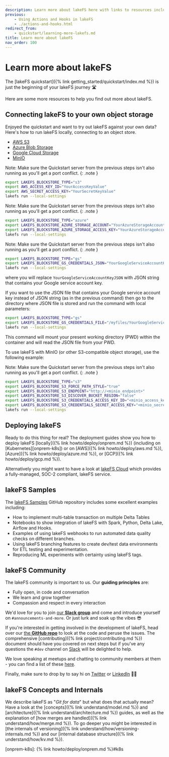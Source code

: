 ```yaml
---
description: Learn more about lakeFS here with links to resources including quickstart, samples, installation guides, and more.
previous:
    - Using Actions and Hooks in lakeFS
    - ./actions-and-hooks.html
redirect_from:
    - quickstart/learning-more-lakefs.md
title: Learn more about lakeFS
nav_order: 100
---
```



# Learn more about lakeFS

The [lakeFS quickstart]({% link getting_started/quickstart/index.md %}) is just the beginning of your lakeFS journey 🛣️

Here are some more resources to help you find out more about lakeFS. 

## Connecting lakeFS to your own object storage

Enjoyed the quickstart and want to try out lakeFS against your own data? Here's how to run lakeFS locally, connecting to an object store. 

<div class="tabs">
  <ul>
    <li><a href="#on-aws-s3">AWS S3</a></li>
    <li><a href="#on-azure-blob">Azure Blob Storage</a></li>
    <li><a href="#on-google-gcs">Google Cloud Storage</a></li>
    <li><a href="#on-minio">MinIO</a></li>
  </ul> 
  <div markdown="1" id="on-aws-s3">

Note: Make sure the Quickstart server from the previous steps isn't also running as you'll get a port conflict.
{: .note }

```bash
export LAKEFS_BLOCKSTORE_TYPE="s3"
export AWS_ACCESS_KEY_ID="YourAccessKeyValue"
export AWS_SECRET_ACCESS_KEY="YourSecretKeyValue"
lakefs run --local-settings
```

  </div>
  <div markdown="1" id="on-azure-blob">

Note: Make sure the Quickstart server from the previous steps isn't also running as you'll get a port conflict.
{: .note }

```bash
export LAKEFS_BLOCKSTORE_TYPE="azure"
export LAKEFS_BLOCKSTORE_AZURE_STORAGE_ACCOUNT="YourAzureStorageAccountName"
export LAKEFS_BLOCKSTORE_AZURE_STORAGE_ACCESS_KEY="YourAzureStorageAccessKey"
lakefs run --local-settings
```

  </div>
  <div markdown="1" id="on-google-gcs">

Note: Make sure the Quickstart server from the previous steps isn't also running as you'll get a port conflict.
{: .note }

```bash
export LAKEFS_BLOCKSTORE_TYPE="gs"
export LAKEFS_BLOCKSTORE_GS_CREDENTIALS_JSON="YourGoogleServiceAccountKeyJSON"
lakefs run --local-settings
```
where you will replace ```YourGoogleServiceAccountKeyJSON``` with JSON string that contains your Google service account key.

If you want to use the JSON file that contains your Google service account key instead of JSON string (as in the previous command) then go to the directory where JSON file is stored and run the command with local parameters:

```bash
export LAKEFS_BLOCKSTORE_TYPE="gs"
export LAKEFS_BLOCKSTORE_GS_CREDENTIALS_FILE="/myfiles/YourGoogleServiceAccountKey.json"
lakefs run --local-settings
```

This command will mount your present working directory (PWD) within the container and will read the JSON file from your PWD.

  </div>
  <div markdown="1" id="on-minio">

To use lakeFS with MinIO (or other S3-compatible object storage), use the following example:

Note: Make sure the Quickstart server from the previous steps isn't also running as you'll get a port conflict.
{: .note }

```bash
export LAKEFS_BLOCKSTORE_TYPE="s3"
export LAKEFS_BLOCKSTORE_S3_FORCE_PATH_STYLE="true"
export LAKEFS_BLOCKSTORE_S3_ENDPOINT="http://<minio_endpoint>"
export LAKEFS_BLOCKSTORE_S3_DISCOVER_BUCKET_REGION="false"
export LAKEFS_BLOCKSTORE_S3_CREDENTIALS_ACCESS_KEY_ID="<minio_access_key>"
export LAKEFS_BLOCKSTORE_S3_CREDENTIALS_SECRET_ACCESS_KEY="<minio_secret_key>"
lakefs run --local-settings
```

  </div>
</div>

## Deploying lakeFS

Ready to do this thing for real? The deployment guides show you how to deploy lakeFS [locally]({% link howto/deploy/onprem.md %}) (including on [Kubernetes][onprem-k8s]) or on [AWS]({% link howto/deploy/aws.md %}), [Azure]({% link howto/deploy/azure.md %}), or [GCP]({% link howto/deploy/gcp.md %}). 

Alternatively you might want to have a look at [lakeFS Cloud](https://lakefs.cloud/) which provides a fully-managed, SOC-2 compliant, lakeFS service. 

## lakeFS Samples

The [lakeFS Samples](https://github.com/treeverse/lakeFS-samples) GitHub repository includes some excellent examples including: 

* How to implement multi-table transaction on multiple Delta Tables
* Notebooks to show integration of lakeFS with Spark, Python, Delta Lake, Airflow and Hooks.
* Examples of using lakeFS webhooks to run automated data quality checks on different branches.
* Using lakeFS branching features to create dev/test data environments for ETL testing and experimentation.
* Reproducing ML experiments with certainty using lakeFS tags.

## lakeFS Community

The lakeFS community is important to us. Our **guiding principles** are: 

* Fully open, in code and conversation
* We learn and grow together
* Compassion and respect in every interaction

We'd love for you to join [our **Slack group**](https://lakefs.io/slack) and come and introduce yourself on `#announcements-and-more`. Or just lurk and soak up the vibes 😎

If you're interested in getting involved in the development of lakeFS, head over our [the **GitHub repo**](https://github.com/treeverse/lakeFS) to look at the code and peruse the issues. The comprehensive [contributing]({% link project/contributing.md %}) document should have you covered on next steps but if you've any questions the `#dev` channel on [Slack](https://lakefs.io/slack) will be delighted to help. 

We love speaking at meetups and chatting to community members at them - you can find a list of these [here](https://lakefs.io/community/). 

Finally, make sure to drop by to say hi on [Twitter](https://twitter.com/lakeFS) or [LinkedIn](https://www.linkedin.com/company/treeverse/) 👋🏻

## lakeFS Concepts and Internals

We describe lakeFS as "_Git for data_" but what does that actually mean? Have a look at the [concepts]({% link understand/model.md %}) and [architecture]({% link understand/architecture.md %}) guides, as well as the explanation of [how merges are handled]({% link understand/how/merge.md %}). To go deeper you might be interested in [the internals of versioning]({% link understand/how/versioning-internals.md %}) and our [internal database structure]({% link understand/how/kv.md %}).


[onprem-k8s]:  {% link howto/deploy/onprem.md %}#k8s
